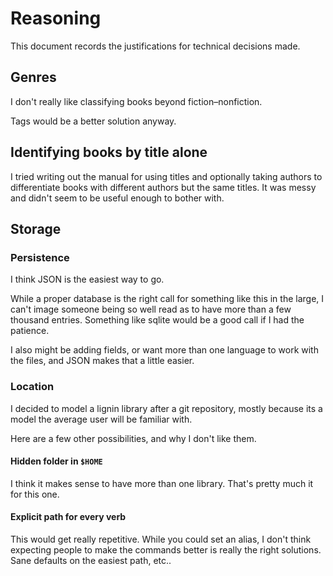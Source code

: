 # Reasoning

This document records the justifications for technical decisions made.

## Genres

I don't really like classifying books beyond fiction–nonfiction.

Tags would be a better solution anyway.

## Identifying books by title alone

I tried writing out the manual for using titles and optionally taking authors
to differentiate books with different authors but the same titles. It was
messy and didn't seem to be useful enough to bother with.

## Storage

### Persistence

I think JSON is the easiest way to go.

While a proper database is the right call for something like this in the
large, I can't image someone being so well read as to have more than a few
thousand entries. Something like sqlite would be a good call if I had the
patience.

I also might be adding fields, or want more than one language to work with the
files, and JSON makes that a little easier.

### Location

I decided to model a lignin library after a git repository, mostly because its a
model the average user will be familiar with.

Here are a few other possibilities, and why I don't like them.

#### Hidden folder in `$HOME`

I think it makes sense to have more than one library. That's pretty much it for
this one.

#### Explicit path for every verb

This would get really repetitive. While you could set an alias, I don't think
expecting people to make the commands better is really the right solutions.
Sane defaults on the easiest path, etc..
